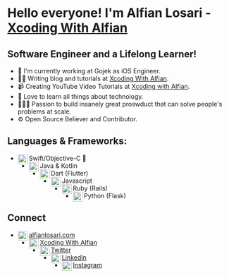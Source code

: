 
# Hello everyone! I'm Alfian Losari - [Xcoding With Alfian][website]

## Software Engineer and a Lifelong Learner!
- 📱 I'm currently working at Gojek as iOS Engineer.
- ✍🏻 Writing blog and tutorials at [Xcoding With Alfian][website].
- 📹 Creating YouTube Video Tutorials at [Xcoding with Alfian][youtube].
- 📖 Love to learn all things about technology.
- 👷🏻‍♂️ Passion to build insanely great proswduct that can solve people's problems at scale.
- ⚙ Open Source Believer and Contributor.

## Languages & Frameworks:
- Swift/Objective-C 📱 <img align="left" alt="swift" width="22px" src="https://cdn.jsdelivr.net/npm/simple-icons@v3/icons/swift.svg"/>
- Java & Kotlin<img align="left" alt="android" width="22px" src="https://cdn.jsdelivr.net/npm/simple-icons@v3/icons/android.svg"/>
- Dart (Flutter)<img align="left" alt="flutter" width="22px" src="https://cdn.jsdelivr.net/npm/simple-icons@v3/icons/flutter.svg"/>
- Javascript<img align="left" alt="javascript" width="22px" src="https://cdn.jsdelivr.net/npm/simple-icons@v3/icons/javascript.svg"/>
- Ruby (Rails)<img align="left" alt="ruby" width="22px" src="https://cdn.jsdelivr.net/npm/simple-icons@v3/icons/ruby.svg"/>
- Python (Flask)<img align="left" alt="python" width="22px" src="https://cdn.jsdelivr.net/npm/simple-icons@v3/icons/python.svg"/>

## Connect
- [alfianlosari.com<img align="left" alt="alfianlosari | Website" width="22px" src="https://imagizer.imageshack.com/v2/100x75q90/924/hXegXC.png"/>][website]
- [Xcoding With Alfian<img align="left" alt="xcodingwithalfian | YouTube" width="22px" src="https://cdn.jsdelivr.net/npm/simple-icons@v3/icons/youtube.svg"/>][youtube] 
- [Twitter<img align="left" alt="xcodingwithalfian | Twitter" width="22px" src="https://cdn.jsdelivr.net/npm/simple-icons@v3/icons/twitter.svg"/>][twitter] 
- [LinkedIn<img align="left" alt="xcodingwithalfian | LinkedIn" width="22px" src="https://cdn.jsdelivr.net/npm/simple-icons@v3/icons/linkedin.svg"/>][linkedin] 
- [Instagram<img align="left" alt="xcodingwithalfian | Instagram" width="22px" src="https://cdn.jsdelivr.net/npm/simple-icons@v3/icons/instagram.svg"/>][Instagram] 


[website]: https://alfianlosari.com
[youtube]: https://youtube.com/c/XcodingwithAlfian
[twitter]: https://twitter.com/alfianlosari
[linkedin]: https://linkedin.com/in/alfianlosari
[instagram]: https://instagram.com/alfianlosari
